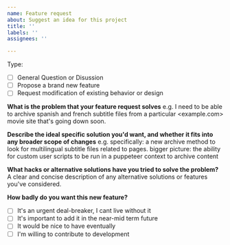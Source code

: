 ```yaml
---
name: Feature request
about: Suggest an idea for this project
title: ''
labels: ''
assignees: ''

---
```


Type:

 - [ ] General Question or Disussion
 - [ ] Propose a brand new feature
 - [ ] Request modification of existing behavior or design

**What is the problem that your feature request solves**
e.g. I need to be able to archive spanish and french subtitle files
from a particular <example.com> movie site that's going down soon.

**Describe the ideal specific solution you'd want, and whether it fits into any broader scope of changes**
e.g.
  specifically: a new archive method to look for multilingual subtitle files related to pages.
  bigger picture: the ability for custom user scripts to be run in a puppeteer context to archive content

**What hacks or alternative solutions have you tried to solve the problem?**
A clear and concise description of any alternative solutions or features you've considered.

**How badly do you want this new feature?**
 - [ ] It's an urgent deal-breaker, I cant live without it
 - [ ] It's important to add it in the near-mid term future
 - [ ] It would be nice to have eventually
 - [ ] I'm willing to contribute to development
